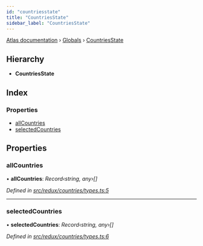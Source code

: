 ```yaml
---
id: "countriesstate"
title: "CountriesState"
sidebar_label: "CountriesState"
---
```


[Atlas documentation](../index.md) › [Globals](../globals.md) › [CountriesState](countriesstate.md)

## Hierarchy

* **CountriesState**

## Index

### Properties

* [allCountries](countriesstate.md#allcountries)
* [selectedCountries](countriesstate.md#selectedcountries)

## Properties

###  allCountries

• **allCountries**: *Record‹string, any›[]*

*Defined in [src/redux/countries/types.ts:5](https://github.com/chronark/atlas/blob/128c355/src/redux/countries/types.ts#L5)*

___

###  selectedCountries

• **selectedCountries**: *Record‹string, any›[]*

*Defined in [src/redux/countries/types.ts:6](https://github.com/chronark/atlas/blob/128c355/src/redux/countries/types.ts#L6)*
